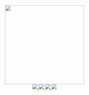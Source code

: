 <div id="header" align="center">
  <img src="https://media1.giphy.com/media/v1.Y2lkPTc5MGI3NjExcDlnbmJuNHFmdXBzZzd5MThzZTJwNWc0ejNkaWJoZzl3NWRzdXNzYiZlcD12MV9pbnRlcm5hbF9naWZfYnlfaWQmY3Q9Zw/ptqAPgghLtHOa0SLJS/giphy.gif" width="250"/>
</div>
<div id="badges" align="center">
<a href="https://t.me/Koval_Skii">
  <img src="https://img.shields.io/badge/Telegram-blue?logo=telegram&logoColor=white&style=for-the-badge"/>
</a>
<a href="https://stepik.org/users/598746551/profile">
  <img src="https://img.shields.io/badge/Stepik-black?logo=stepic&logoColor=white&style=for-the-badge"/>
</a>
<a href="https://leetcode.com/u/Molnuenosnuy/">
  <img src="https://img.shields.io/badge/LeetCode-black?logo=leetcode&logoColor=yellow&style=for-the-badge"/>
</a>
<a href="https://www.codewars.com/users/Molnuenosnuy">
  <img src="https://img.shields.io/badge/CodeWars-red?logo=codewars&logoColor=black&style=for-the-badge"/>
</a>
</div>
